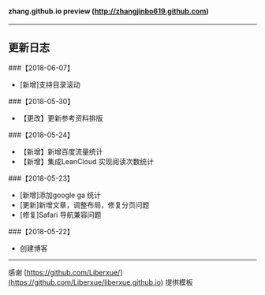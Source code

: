 
                           
#### zhang.github.io preview  (http://zhangjinbo619.github.com)

----------
## 更新日志
###【2018-06-07】
 * [新增]支持目录滚动

###【2018-05-30】
 * 【更改】更新参考资料排版

###【2018-05-24】
 * 【新增】新增百度流量统计
 * 【新增】集成LeanCloud 实现阅读次数统计

###【2018-05-23】
 * [新增]添加google ga 统计
 * [更新]新增文章，调整布局，修复分页问题
 * [修复]Safari 导航兼容问题

###【2018-05-22】
 * 创建博客

---
感谢 [https://github.com/Liberxue/](https://github.com/Liberxue/liberxue.github.io) 提供模板